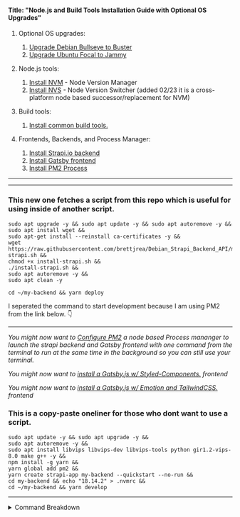 #### Title: "Node.js and Build Tools Installation Guide with Optional OS Upgrades"

1. Optional OS upgrades:
   1. [Upgrade Debian Bullseye to Buster](https://github.com/brettjrea/Debian_Bullseye_Upgrade_Script)
   2. [Upgrade Ubuntu Focal to Jammy](https://github.com/brettjrea/Ubuntu_Jammy_Upgrade_Script)
   
2. Node.js tools:
   1. [Install NVM](https://github.com/brettjrea/Debian_Install_NVM) - Node Version Manager
   2. [Install NVS](https://github.com/brettjrea/Debian_Install_NVS) - Node Version Switcher (added 02/23 it is a cross-platform node based successor/replacement for NVM)
   
3. Build tools:
   1. [Install common build tools.](https://github.com/brettjrea/Debian_Install_Common_Build_Tools)
   
4. Frontends, Backends, and Process Manager:
   1. [Install Strapi.io backend](https://github.com/brettjrea/Debian_Strapi_Backend_API)
   2. [Install Gatsby frontend](https://github.com/brettjrea/Gatsby_Typescript_Styled_Components)
   3. [Install PM2 Process](https://github.com/brettjrea/Debian_Configure_PM2)

---
---
### This new one fetches a script from this repo which is useful for using inside of another script.

```
sudo apt upgrade -y && sudo apt update -y && sudo apt autoremove -y &&
sudo apt install wget &&
sudo apt-get install --reinstall ca-certificates -y &&
wget https://raw.githubusercontent.com/brettjrea/Debian_Strapi_Backend_API/main/install-strapi.sh &&
chmod +x install-strapi.sh &&
./install-strapi.sh &&
sudo apt autoremove -y &&
sudo apt clean -y
```

```
cd ~/my-backend && yarn deploy
```
I seperated the command to start development because I am using PM2 from the link below. 👇 

---
*You might now want to [Configure PM2](https://github.com/brettjrea/Debian_Configure_PM2) a node based Process mananger to launch the strapi backend and Gatsby frontend with one command from the terminal to run at the same time in the background so you can still use your terminal.*

*You might now want to [install a Gatsby.js w/ Styled-Components.](https://github.com/brettjrea/Gatsby_Typescript_Styled_Components) frontend*

*You might now want to [install a Gatsby.js w/ Emotion and TailwindCSS.](https://github.com/brettjrea/Gatsby_Typescript_Emotion_TailwindCSS) frontend*

### This is a copy-paste oneliner for those who dont want to use a script. 

```
sudo apt update -y && sudo apt upgrade -y && 
sudo apt autoremove -y &&
sudo apt install libvips libvips-dev libvips-tools python gir1.2-vips-8.0 make g++ -y && 
npm install -g yarn && 
yarn global add pm2 &&
yarn create strapi-app my-backend --quickstart --no-run && 
cd my-backend && echo "18.14.2" > .nvmrc && 
cd ~/my-backend && yarn develop
```
---
<details>
<summary>
Command Breakdown
</summary>

In this command, we will update and upgrade the package lists of the system, remove any unneeded packages, install necessary packages for Strapi, install Yarn globally using npm, create a new Strapi project with the quickstart flag, navigate to the newly created Strapi project directory, create a .nvmrc file to specify the Node.js version to use and start the Strapi development server.

### Update and Upgrade Package Lists

```
sudo apt update -y && sudo apt upgrade -y
```

This command updates the list of available packages and their versions, and then upgrades all installed packages to their latest versions.

___

### Remove Unneeded Packages

sudo apt autoremove -y
This command removes any packages that are no longer required by the system.

___

### Install Necessary Packages for Strapi

```
sudo apt install libvips libvips-dev libvips-tools python gir1.2-vips-8.0 make g++ -y
```

This command installs the necessary packages required to run Strapi.

---

### Install Yarn Globally using NPM

```
npm install -g yarn
```

This command installs Yarn globally using npm.

---

### Install pm2 (Process Manager for Node)

```
yarn global add pm2
```

---

### Create a New Strapi Project with Quickstart Flag

```
yarn create strapi-app my-backend --quickstart --no-run
```

This command creates a new Strapi project with the quickstart flag.

----

### Navigate to the Newly Created Strapi Project Directory

```
cd my-backend
```

This command navigates to the directory of the newly created Strapi project.

---

### Create a .nvmrc File to Specify the Node.js Version to Use

```
echo "18.14.2" > .nvmrc
```

This command creates a .nvmrc file in the Strapi project directory with the specified Node.js version.

---

### Start the Strapi Development Server

```
cd ~/my-backend && yarn develop
```

This command starts the Strapi development server, allowing you to start building your Strapi application.
<details>
